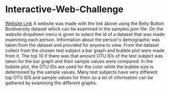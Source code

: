 # Interactive-Web-Challenge
[Website Link](https://cabone01.github.io/interactive-web-challenge/)
A website was made with the link above using the Belly Button Biodiversity dataset which can be examined in the samples.json file. On the website dropdown menu is given to select the id of a dataset that was made examining each person. Information about the person's demographic was taken from the dataset and provided for anyone to view. From the dataset collect from the chosen test subject a bar graph and bubble plot were made from it. The top 10 if there was that amount OTU IDs of the test subject was taken for the bar graph and their sample values were compared. In the bubble plot, the OTU IDs are used for the color while the bubble size is determined by the sample values. Many test subjects have very different top OTU IDS and sample values for them so a lot of information can be gathered by examining the different graphs.
